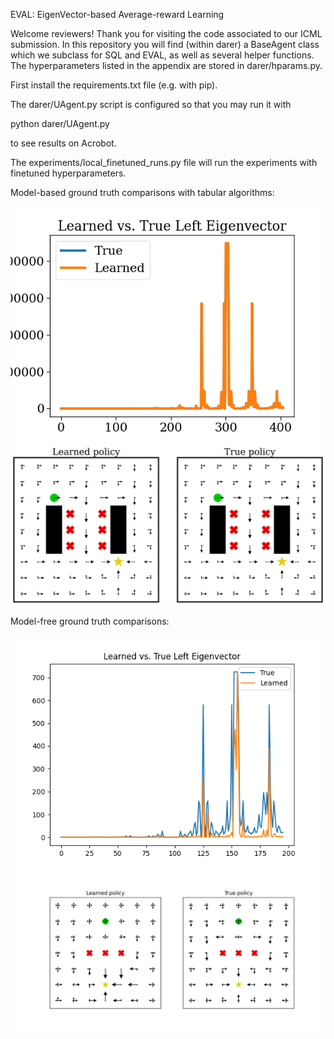 EVAL: EigenVector-based Average-reward Learning

Welcome reviewers! Thank you for visiting the code associated to our ICML submission.
In this repository you will find (within darer) a BaseAgent class which we subclass for SQL and EVAL, as well as several helper functions. The hyperparameters listed in the appendix are stored in darer/hparams.py.

First install the requirements.txt file (e.g. with pip).

The darer/UAgent.py script is configured so that you may run it with

python darer/UAgent.py

to see results on Acrobot. 

The experiments/local_finetuned_runs.py file will run the experiments with finetuned hyperparameters.

Model-based ground truth comparisons with tabular algorithms:

![eigvec](figures/left_eigenvector_MB.png)
![policy](figures/policy_MB.png)

Model-free ground truth comparisons:

![eigvec][eigvec_figure]
![policy][policy_figure]

[policy_figure]: figures/policy_MF.png
[eigvec_figure]: figures/left_eigenvector_MF.png
